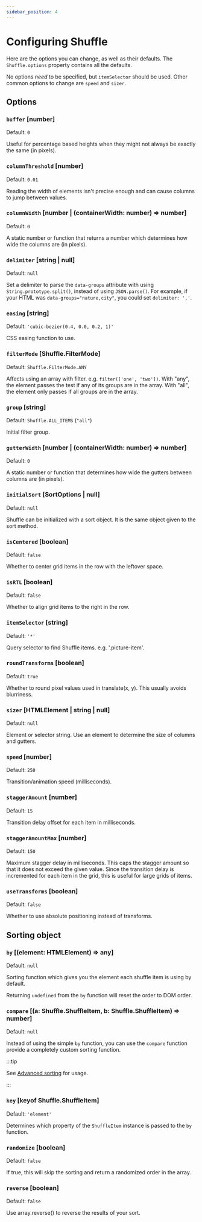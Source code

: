 ```yaml
---
sidebar_position: 4
---
```


# Configuring Shuffle

Here are the options you can change, as well as their defaults. The `Shuffle.options` property contains all the defaults.

No options _need_ to be specified, but `itemSelector` should be used. Other common options to change are `speed` and `sizer`.

## Options

### `buffer` [number]

Default: `0`

Useful for percentage based heights when they might not always be exactly the same (in pixels).

### `columnThreshold` [number]

Default: `0.01`

Reading the width of elements isn't precise enough and can cause columns to jump between values.

### `columnWidth` [number | (containerWidth: number) => number]

Default: `0`

A static number or function that returns a number which determines how wide the columns are (in pixels).

### `delimiter` [string | null]

Default: `null`

Set a delimiter to parse the `data-groups` attribute with using `String.prototype.split()`, instead of using `JSON.parse()`. For example, if your HTML was `data-groups="nature,city"`, you could set `delimiter: ','`.

### `easing` [string]

Default: `'cubic-bezier(0.4, 0.0, 0.2, 1)'`

CSS easing function to use.

### `filterMode` [Shuffle.FilterMode]

Default: `Shuffle.FilterMode.ANY`

Affects using an array with filter. e.g. `filter(['one', 'two'])`. With "any", the element passes the test if any of its groups are in the array. With "all", the element only passes if all groups are in the array.

### `group` [string]

Default: `Shuffle.ALL_ITEMS` (`"all"`)

Initial filter group.

### `gutterWidth` [number | (containerWidth: number) => number]

Default: `0`

A static number or function that determines how wide the gutters between columns are (in pixels).

### `initialSort` [SortOptions | null]

Default: `null`

Shuffle can be initialized with a sort object. It is the same object given to the sort method.

### `isCentered` [boolean]

Default: `false`

Whether to center grid items in the row with the leftover space.

### `isRTL` [boolean]

Default: `false`

Whether to align grid items to the right in the row.

### `itemSelector` [string]

Default: `'*'`

Query selector to find Shuffle items. e.g. '.picture-item'.

### `roundTransforms` [boolean]

Default: `true`

Whether to round pixel values used in translate(x, y). This usually avoids blurriness.

### `sizer` [HTMLElement | string | null]

Default: `null`

Element or selector string. Use an element to determine the size of columns and gutters.

### `speed` [number]

Default: `250`

Transition/animation speed (milliseconds).

### `staggerAmount` [number]

Default: `15`

Transition delay offset for each item in milliseconds.

### `staggerAmountMax` [number]

Default: `150`

Maximum stagger delay in milliseconds. This caps the stagger amount so that it does not exceed the given value. Since the transition delay is incremented for each item in the grid, this is useful for large grids of items.

### `useTransforms` [boolean]

Default: `false`

Whether to use absolute positioning instead of transforms.

## Sorting object

### `by` [(element: HTMLElement) => any]

Default: `null`

Sorting function which gives you the element each shuffle item is using by default.

Returning `undefined` from the `by` function will reset the order to DOM order.

### `compare` [(a: Shuffle.ShuffleItem, b: Shuffle.ShuffleItem) => number]

Default: `null`

Instead of using the simple `by` function, you can use the `compare` function provide a completely custom sorting function.

:::tip

See [Advanced sorting](./sorting.md#advanced-sorting) for usage.

:::

### `key` [keyof Shuffle.ShuffleItem]

Default: `'element'`

Determines which property of the `ShuffleItem` instance is passed to the `by` function.

### `randomize` [boolean]

Default: `false`

If true, this will skip the sorting and return a randomized order in the array.

### `reverse` [boolean]

Default: `false`

Use array.reverse() to reverse the results of your sort.
